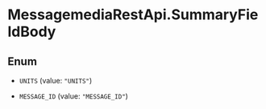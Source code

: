 # MessagemediaRestApi.SummaryFieldBody

## Enum


* `UNITS` (value: `"UNITS"`)

* `MESSAGE_ID` (value: `"MESSAGE_ID"`)


